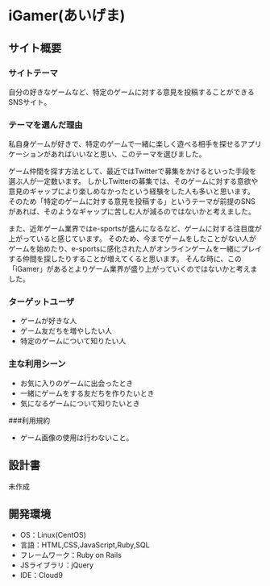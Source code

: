 # iGamer(あいげま)

## サイト概要
### サイトテーマ
自分の好きなゲームなど、特定のゲームに対する意見を投稿することができるSNSサイト。

### テーマを選んだ理由
私自身ゲームが好きで、特定のゲームで一緒に楽しく遊べる相手を探せるアプリケーションがあればいいなと思い、このテーマを選びました。

ゲーム仲間を探す方法として、最近ではTwitterで募集をかけるといった手段を選ぶ人が一定数います。
しかしTwitterの募集では、そのゲームに対する意欲や意見のギャップにより楽しめなかったという経験をした人も多いと思います。
そのため「特定のゲームに対する意見を投稿する」というテーマが前提のSNSがあれば、そのようなギャップに苦しむ人が減るのではないかと考えました。

また、近年ゲーム業界ではe-sportsが盛んになるなど、ゲームに対する注目度が上がっていると感じています。
そのため、今までゲームをしたことがない人がゲームを始めたり、e-sportsに感化された人がオンラインゲームを一緒にプレイする仲間を探したりすることが増えてくると思います。
そんな時に、この「iGamer」があるとよりゲーム業界が盛り上がっていくのではないかと考えました。


### ターゲットユーザ
- ゲームが好きな人
- ゲーム友だちを増やしたい人
- 特定のゲームについて知りたい人


### 主な利用シーン
- お気に入りのゲームに出会ったとき
- 一緒にゲームをする友だちを作りたいとき
- 気になるゲームについて知りたいとき


###利用規約
- ゲーム画像の使用は行わないこと。


## 設計書
未作成

## 開発環境
- OS：Linux(CentOS)
- 言語：HTML,CSS,JavaScript,Ruby,SQL
- フレームワーク：Ruby on Rails
- JSライブラリ：jQuery
- IDE：Cloud9

<!--## 使用素材-->
